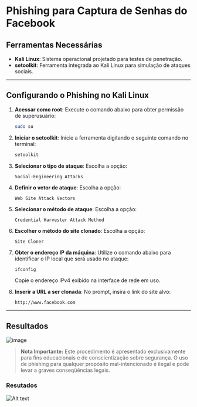 # Phishing para Captura de Senhas do Facebook

## Ferramentas Necessárias
- **Kali Linux**: Sistema operacional projetado para testes de penetração.
- **setoolkit**: Ferramenta integrada ao Kali Linux para simulação de ataques sociais.

---

## Configurando o Phishing no Kali Linux

1. **Acessar como root**:
   Execute o comando abaixo para obter permissão de superusuário:
   ```bash
   sudo su
   ```

2. **Iniciar o setoolkit**:
   Inicie a ferramenta digitando o seguinte comando no terminal:
   ```bash
   setoolkit
   ```

3. **Selecionar o tipo de ataque**:
   Escolha a opção:
   ```
   Social-Engineering Attacks
   ```

4. **Definir o vetor de ataque**:
   Escolha a opção:
   ```
   Web Site Attack Vectors
   ```

5. **Selecionar o método de ataque**:
   Escolha a opção:
   ```
   Credential Harvester Attack Method
   ```

6. **Escolher o método do site clonado**:
   Escolha a opção:
   ```
   Site Cloner
   ```

7. **Obter o endereço IP da máquina**:
   Utilize o comando abaixo para identificar o IP local que será usado no ataque:
   ```bash
   ifconfig
   ```
   Copie o endereço IPv4 exibido na interface de rede em uso.

8. **Inserir a URL a ser clonada**:
   No prompt, insira o link do site alvo:
   ```
   http://www.facebook.com
   ```

---

## Resultados
![image](https://github.com/user-attachments/assets/929586e6-b4af-4ca7-8cd5-d34f38fe4dd0)


> **Nota Importante:** Este procedimento é apresentado exclusivamente para fins educacionais e de conscientização sobre segurança. O uso de phishing para qualquer propósito mal-intencionado é ilegal e pode levar a graves conseqüências legais.


### Resutados

![Alt text](./passwd.png "Optional title")
